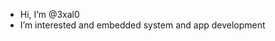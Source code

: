 - Hi, I’m @3xal0
- I’m interested and embedded system and app development

<!---
3xal0/3xal0 is a ✨ special ✨ repository because its `README.md` (this file) appears on your GitHub profile.
You can click the Preview link to take a look at your changes.
--->
